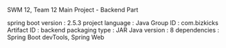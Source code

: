SWM 12, Team 12 Main Project - Backend Part

spring boot version : 2.5.3
project language : Java
Group ID : com.bizkicks
Artifact ID : backend
packaging type : JAR
Java version : 8
dependencies : Spring Boot devTools, Spring Web